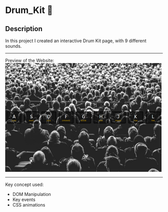 # Drum_Kit 🥁

## Description
In this project I created an interactive Drum Kit page, with 9 different sounds.
<hr/>
Preview of the Website:
<img src="Drum_kit.png" width=500/>
<hr/>
Key concept used:
<ul>
<li>DOM Manipulation</li>
<li>Key events </li>
<li>CSS animations</li>
</ul>
